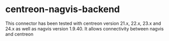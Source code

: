# centreon-nagvis-backend
This connector has been tested with centreon version 21.x, 22.x, 23.x and 24.x as well as nagvis version 1.9.40. It allows connectivity between nagvis and centreon
